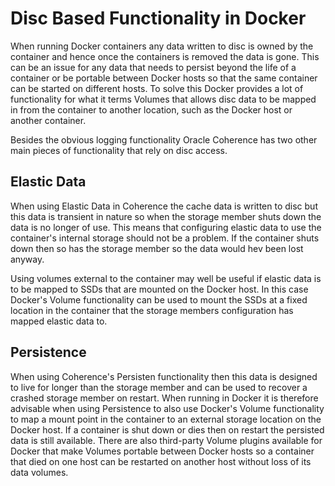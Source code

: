 # Disc Based Functionality in Docker

When running Docker containers any data written to disc is owned by the container and hence once the containers is removed the data is gone. This can be an issue for any data that needs to persist beyond the life of a container or be portable between Docker hosts so that the same container can be started on different hosts. To solve this Docker provides a lot of functionality for what it terms Volumes that allows disc data to be mapped in from the container to another location, such as the Docker host or another container. 

Besides the obvious logging functionality Oracle Coherence has two other main pieces of functionality that rely on disc access.  

## Elastic Data
When using Elastic Data in Coherence the cache data is written to disc but this data is transient in nature so when the storage member shuts down the data is no longer of use. This means that configuring elastic data to use the container's internal storage should not be a problem. If the container shuts down then so has the storage member so the data would hev been lost anyway. 

Using volumes external to the container may well be useful if elastic data is to be mapped to SSDs that are mounted on the Docker host. In this case Docker's Volume functionality can be used to mount the SSDs at a fixed location in the container that the storage members configuration has mapped elastic data to.

## Persistence
When using Coherence's Persisten functionality then this data is designed to live for longer than the storage member and can be used to recover a crashed storage member on restart. When running in Docker it is therefore advisable when using Persistence to also use Docker's Volume functionality to map a mount point in the container to an external storage location on the Docker host. If a container is shut down or dies then on restart the persisted data is still available. There are also third-party Volume plugins available for Docker that make Volumes portable between Docker hosts so a container that died on one host can be restarted on another host without loss of its data volumes.   
